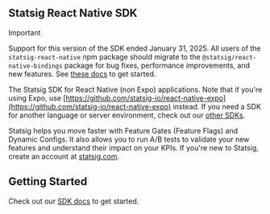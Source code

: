 ## Statsig React Native SDK

> [!IMPORTANT]
> Support for this version of the SDK ended January 31, 2025.
> All users of the `statsig-react-native` npm package should migrate to the `@statsig/react-native-bindings` package for bug fixes, performance improvements, and new features. See [these docs](https://docs.statsig.com/client/javascript-sdk/react-native) to get started.

The Statsig SDK for React Native (non Expo) applications. Note that if you're using Expo, use [https://github.com/statsig-io/react-native-expo](https://github.com/statsig-io/react-native-expo) instead. If you need a SDK for another language or server environment, check out our [other SDKs](https://docs.statsig.com/#sdks).

Statsig helps you move faster with Feature Gates (Feature Flags) and Dynamic Configs. It also allows you to run A/B tests to validate your new features and understand their impact on your KPIs. If you're new to Statsig, create an account at [statsig.com](https://www.statsig.com).

## Getting Started

Check out our [SDK docs](https://docs.statsig.com/client/reactNativeSDK) to get started.
